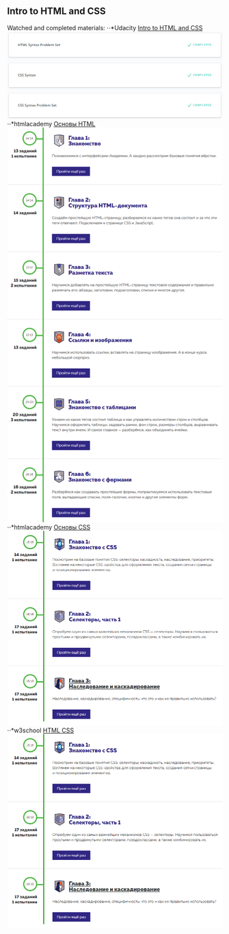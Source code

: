 ## Intro to HTML and CSS
Watched and completed materials:
⋅⋅*Udacity [Intro to HTML and CSS](https://classroom.udacity.com/courses/ud001)
![alt-текст](html_css.png)
⋅⋅*htmlacademy [Основы HTML](https://htmlacademy.ru/courses/basic-html)
![alt-текст](html.png)
⋅⋅*htmlacademy [Основы CSS](https://htmlacademy.ru/courses/basic-css)
![alt-текст](css.png)
⋅⋅*w3school [HTML CSS](https://www.w3schools.com/html/exercise.asp)
![alt-текст](css.png)
